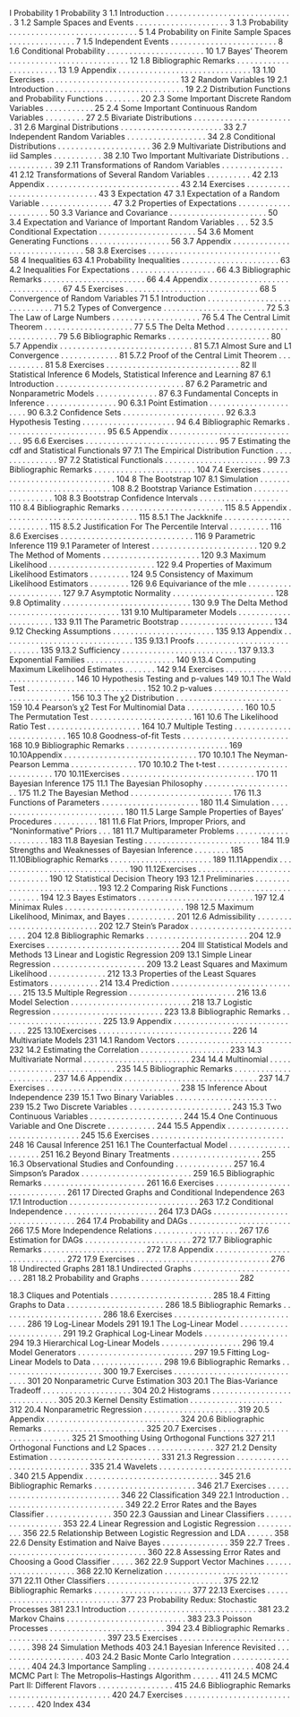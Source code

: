 I Probability
1 Probability 3
1.1 Introduction . . . . . . . . . . . . . . . . . . . . . . . . . . . . . 3
1.2 Sample Spaces and Events . . . . . . . . . . . . . . . . . . . . . 3
1.3 Probability . . . . . . . . . . . . . . . . . . . . . . . . . . . . . 5
1.4 Probability on Finite Sample Spaces . . . . . . . . . . . . . . . 7
1.5 Independent Events . . . . . . . . . . . . . . . . . . . . . . . . 8
1.6 Conditional Probability . . . . . . . . . . . . . . . . . . . . . . 10
1.7 Bayes’ Theorem . . . . . . . . . . . . . . . . . . . . . . . . . . . 12
1.8 Bibliographic Remarks . . . . . . . . . . . . . . . . . . . . . . . 13
1.9 Appendix . . . . . . . . . . . . . . . . . . . . . . . . . . . . . . 13
1.10 Exercises . . . . . . . . . . . . . . . . . . . . . . . . . . . . . . 13
2 Random Variables 19
2.1 Introduction . . . . . . . . . . . . . . . . . . . . . . . . . . . . . 19
2.2 Distribution Functions and Probability Functions . . . . . . . . 20
2.3 Some Important Discrete Random Variables . . . . . . . . . . . 25
2.4 Some Important Continuous Random Variables . . . . . . . . . 27
2.5 Bivariate Distributions . . . . . . . . . . . . . . . . . . . . . . . 31
2.6 Marginal Distributions . . . . . . . . . . . . . . . . . . . . . . . 33
2.7 Independent Random Variables . . . . . . . . . . . . . . . . . . 34
2.8 Conditional Distributions . . . . . . . . . . . . . . . . . . . . . 36
2.9 Multivariate Distributions and iid Samples . . . . . . . . . . . 38
2.10 Two Important Multivariate Distributions . . . . . . . . . . . . 39
2.11 Transformations of Random Variables . . . . . . . . . . . . . . 41
2.12 Transformations of Several Random Variables . . . . . . . . . . 42
2.13 Appendix . . . . . . . . . . . . . . . . . . . . . . . . . . . . . . 43
2.14 Exercises . . . . . . . . . . . . . . . . . . . . . . . . . . . . . . 43
3 Expectation 47
3.1 Expectation of a Random Variable . . . . . . . . . . . . . . . . 47
3.2 Properties of Expectations . . . . . . . . . . . . . . . . . . . . . 50
3.3 Variance and Covariance . . . . . . . . . . . . . . . . . . . . . . 50
3.4 Expectation and Variance of Important Random Variables . . . 52
3.5 Conditional Expectation . . . . . . . . . . . . . . . . . . . . . . 54
3.6 Moment Generating Functions . . . . . . . . . . . . . . . . . . 56
3.7 Appendix . . . . . . . . . . . . . . . . . . . . . . . . . . . . . . 58
3.8 Exercises . . . . . . . . . . . . . . . . . . . . . . . . . . . . . . 58
4 Inequalities 63
4.1 Probability Inequalities . . . . . . . . . . . . . . . . . . . . . . 63
4.2 Inequalities For Expectations . . . . . . . . . . . . . . . . . . . 66
4.3 Bibliographic Remarks . . . . . . . . . . . . . . . . . . . . . . . 66
4.4 Appendix . . . . . . . . . . . . . . . . . . . . . . . . . . . . . . 67
4.5 Exercises . . . . . . . . . . . . . . . . . . . . . . . . . . . . . . 68
5 Convergence of Random Variables 71
5.1 Introduction . . . . . . . . . . . . . . . . . . . . . . . . . . . . . 71
5.2 Types of Convergence . . . . . . . . . . . . . . . . . . . . . . . 72
5.3 The Law of Large Numbers . . . . . . . . . . . . . . . . . . . . 76
5.4 The Central Limit Theorem . . . . . . . . . . . . . . . . . . . . 77
5.5 The Delta Method . . . . . . . . . . . . . . . . . . . . . . . . . 79
5.6 Bibliographic Remarks . . . . . . . . . . . . . . . . . . . . . . . 80
5.7 Appendix . . . . . . . . . . . . . . . . . . . . . . . . . . . . . . 81
5.7.1 Almost Sure and L1 Convergence . . . . . . . . . . . . . 81
5.7.2 Proof of the Central Limit Theorem . . . . . . . . . . . 81
5.8 Exercises . . . . . . . . . . . . . . . . . . . . . . . . . . . . . . 82
II Statistical Inference
6 Models, Statistical Inference and Learning 87
6.1 Introduction . . . . . . . . . . . . . . . . . . . . . . . . . . . . . 87
6.2 Parametric and Nonparametric Models . . . . . . . . . . . . . . 87
6.3 Fundamental Concepts in Inference . . . . . . . . . . . . . . . . 90
6.3.1 Point Estimation . . . . . . . . . . . . . . . . . . . . . . 90
6.3.2 Confidence Sets . . . . . . . . . . . . . . . . . . . . . . . 92
6.3.3 Hypothesis Testing . . . . . . . . . . . . . . . . . . . . . 94
6.4 Bibliographic Remarks . . . . . . . . . . . . . . . . . . . . . . . 95
6.5 Appendix . . . . . . . . . . . . . . . . . . . . . . . . . . . . . . 95
6.6 Exercises . . . . . . . . . . . . . . . . . . . . . . . . . . . . . . 95
7 Estimating the cdf and Statistical Functionals 97
7.1 The Empirical Distribution Function . . . . . . . . . . . . . . . 97
7.2 Statistical Functionals . . . . . . . . . . . . . . . . . . . . . . . 99
7.3 Bibliographic Remarks . . . . . . . . . . . . . . . . . . . . . . . 104
7.4 Exercises . . . . . . . . . . . . . . . . . . . . . . . . . . . . . . 104
8 The Bootstrap 107
8.1 Simulation . . . . . . . . . . . . . . . . . . . . . . . . . . . . . . 108
8.2 Bootstrap Variance Estimation . . . . . . . . . . . . . . . . . . 108
8.3 Bootstrap Confidence Intervals . . . . . . . . . . . . . . . . . . 110
8.4 Bibliographic Remarks . . . . . . . . . . . . . . . . . . . . . . . 115
8.5 Appendix . . . . . . . . . . . . . . . . . . . . . . . . . . . . . . 115
8.5.1 The Jackknife . . . . . . . . . . . . . . . . . . . . . . . . 115
8.5.2 Justification For The Percentile Interval . . . . . . . . . 116
8.6 Exercises . . . . . . . . . . . . . . . . . . . . . . . . . . . . . . 116
9 Parametric Inference 119
9.1 Parameter of Interest . . . . . . . . . . . . . . . . . . . . . . . . 120
9.2 The Method of Moments . . . . . . . . . . . . . . . . . . . . . . 120
9.3 Maximum Likelihood . . . . . . . . . . . . . . . . . . . . . . . . 122
9.4 Properties of Maximum Likelihood Estimators . . . . . . . . . 124
9.5 Consistency of Maximum Likelihood Estimators . . . . . . . . . 126
9.6 Equivariance of the mle . . . . . . . . . . . . . . . . . . . . . . 127
9.7 Asymptotic Normality . . . . . . . . . . . . . . . . . . . . . . . 128
9.8 Optimality . . . . . . . . . . . . . . . . . . . . . . . . . . . . . 130
9.9 The Delta Method . . . . . . . . . . . . . . . . . . . . . . . . . 131
9.10 Multiparameter Models . . . . . . . . . . . . . . . . . . . . . . 133
9.11 The Parametric Bootstrap . . . . . . . . . . . . . . . . . . . . . 134
9.12 Checking Assumptions . . . . . . . . . . . . . . . . . . . . . . . 135
9.13 Appendix . . . . . . . . . . . . . . . . . . . . . . . . . . . . . . 135
9.13.1 Proofs . . . . . . . . . . . . . . . . . . . . . . . . . . . . 135
9.13.2 Sufficiency . . . . . . . . . . . . . . . . . . . . . . . . . . 137
9.13.3 Exponential Families . . . . . . . . . . . . . . . . . . . . 140
9.13.4 Computing Maximum Likelihood Estimates . . . . . . . 142
9.14 Exercises . . . . . . . . . . . . . . . . . . . . . . . . . . . . . . 146
10 Hypothesis Testing and p-values 149
10.1 The Wald Test . . . . . . . . . . . . . . . . . . . . . . . . . . . 152
10.2 p-values . . . . . . . . . . . . . . . . . . . . . . . . . . . . . . . 156
10.3 The χ2 Distribution . . . . . . . . . . . . . . . . . . . . . . . . 159
10.4 Pearson’s χ2 Test For Multinomial Data . . . . . . . . . . . . . 160
10.5 The Permutation Test . . . . . . . . . . . . . . . . . . . . . . . 161
10.6 The Likelihood Ratio Test . . . . . . . . . . . . . . . . . . . . . 164
10.7 Multiple Testing . . . . . . . . . . . . . . . . . . . . . . . . . . 165
10.8 Goodness-of-fit Tests . . . . . . . . . . . . . . . . . . . . . . . . 168
10.9 Bibliographic Remarks . . . . . . . . . . . . . . . . . . . . . . . 169
10.10Appendix . . . . . . . . . . . . . . . . . . . . . . . . . . . . . . 170
10.10.1 The Neyman-Pearson Lemma . . . . . . . . . . . . . . . 170
10.10.2 The t-test . . . . . . . . . . . . . . . . . . . . . . . . . . 170
10.11Exercises . . . . . . . . . . . . . . . . . . . . . . . . . . . . . . 170
11 Bayesian Inference 175
11.1 The Bayesian Philosophy . . . . . . . . . . . . . . . . . . . . . 175
11.2 The Bayesian Method . . . . . . . . . . . . . . . . . . . . . . . 176
11.3 Functions of Parameters . . . . . . . . . . . . . . . . . . . . . . 180
11.4 Simulation . . . . . . . . . . . . . . . . . . . . . . . . . . . . . . 180
11.5 Large Sample Properties of Bayes’ Procedures . . . . . . . . . . 181
11.6 Flat Priors, Improper Priors, and “Noninformative” Priors . . . 181
11.7 Multiparameter Problems . . . . . . . . . . . . . . . . . . . . . 183
11.8 Bayesian Testing . . . . . . . . . . . . . . . . . . . . . . . . . . 184
11.9 Strengths and Weaknesses of Bayesian Inference . . . . . . . . 185
11.10Bibliographic Remarks . . . . . . . . . . . . . . . . . . . . . . . 189
11.11Appendix . . . . . . . . . . . . . . . . . . . . . . . . . . . . . . 190
11.12Exercises . . . . . . . . . . . . . . . . . . . . . . . . . . . . . . 190
12 Statistical Decision Theory 193
12.1 Preliminaries . . . . . . . . . . . . . . . . . . . . . . . . . . . . 193
12.2 Comparing Risk Functions . . . . . . . . . . . . . . . . . . . . . 194
12.3 Bayes Estimators . . . . . . . . . . . . . . . . . . . . . . . . . . 197
12.4 Minimax Rules . . . . . . . . . . . . . . . . . . . . . . . . . . . 198
12.5 Maximum Likelihood, Minimax, and Bayes . . . . . . . . . . . 201
12.6 Admissibility . . . . . . . . . . . . . . . . . . . . . . . . . . . . 202
12.7 Stein’s Paradox . . . . . . . . . . . . . . . . . . . . . . . . . . . 204
12.8 Bibliographic Remarks . . . . . . . . . . . . . . . . . . . . . . . 204
12.9 Exercises . . . . . . . . . . . . . . . . . . . . . . . . . . . . . . 204
III Statistical Models and Methods
13 Linear and Logistic Regression 209
13.1 Simple Linear Regression . . . . . . . . . . . . . . . . . . . . . 209
13.2 Least Squares and Maximum Likelihood . . . . . . . . . . . . . 212
13.3 Properties of the Least Squares Estimators . . . . . . . . . . . 214
13.4 Prediction . . . . . . . . . . . . . . . . . . . . . . . . . . . . . . 215
13.5 Multiple Regression . . . . . . . . . . . . . . . . . . . . . . . . 216
13.6 Model Selection . . . . . . . . . . . . . . . . . . . . . . . . . . . 218
13.7 Logistic Regression . . . . . . . . . . . . . . . . . . . . . . . . . 223
13.8 Bibliographic Remarks . . . . . . . . . . . . . . . . . . . . . . . 225
13.9 Appendix . . . . . . . . . . . . . . . . . . . . . . . . . . . . . . 225
13.10Exercises . . . . . . . . . . . . . . . . . . . . . . . . . . . . . . 226
14 Multivariate Models 231
14.1 Random Vectors . . . . . . . . . . . . . . . . . . . . . . . . . . 232
14.2 Estimating the Correlation . . . . . . . . . . . . . . . . . . . . 233
14.3 Multivariate Normal . . . . . . . . . . . . . . . . . . . . . . . . 234
14.4 Multinomial . . . . . . . . . . . . . . . . . . . . . . . . . . . . . 235
14.5 Bibliographic Remarks . . . . . . . . . . . . . . . . . . . . . . . 237
14.6 Appendix . . . . . . . . . . . . . . . . . . . . . . . . . . . . . . 237
14.7 Exercises . . . . . . . . . . . . . . . . . . . . . . . . . . . . . . 238
15 Inference About Independence 239
15.1 Two Binary Variables . . . . . . . . . . . . . . . . . . . . . . . 239
15.2 Two Discrete Variables . . . . . . . . . . . . . . . . . . . . . . . 243
15.3 Two Continuous Variables . . . . . . . . . . . . . . . . . . . . . 244
15.4 One Continuous Variable and One Discrete . . . . . . . . . . . 244
15.5 Appendix . . . . . . . . . . . . . . . . . . . . . . . . . . . . . . 245
15.6 Exercises . . . . . . . . . . . . . . . . . . . . . . . . . . . . . . 248
16 Causal Inference 251
16.1 The Counterfactual Model . . . . . . . . . . . . . . . . . . . . . 251
16.2 Beyond Binary Treatments . . . . . . . . . . . . . . . . . . . . 255
16.3 Observational Studies and Confounding . . . . . . . . . . . . . 257
16.4 Simpson’s Paradox . . . . . . . . . . . . . . . . . . . . . . . . . 259
16.5 Bibliographic Remarks . . . . . . . . . . . . . . . . . . . . . . . 261
16.6 Exercises . . . . . . . . . . . . . . . . . . . . . . . . . . . . . . 261
17 Directed Graphs and Conditional Independence 263
17.1 Introduction . . . . . . . . . . . . . . . . . . . . . . . . . . . . . 263
17.2 Conditional Independence . . . . . . . . . . . . . . . . . . . . . 264
17.3 DAGs . . . . . . . . . . . . . . . . . . . . . . . . . . . . . . . . 264
17.4 Probability and DAGs . . . . . . . . . . . . . . . . . . . . . . . 266
17.5 More Independence Relations . . . . . . . . . . . . . . . . . . . 267
17.6 Estimation for DAGs . . . . . . . . . . . . . . . . . . . . . . . . 272
17.7 Bibliographic Remarks . . . . . . . . . . . . . . . . . . . . . . . 272
17.8 Appendix . . . . . . . . . . . . . . . . . . . . . . . . . . . . . . 272
17.9 Exercises . . . . . . . . . . . . . . . . . . . . . . . . . . . . . . 276
18 Undirected Graphs 281
18.1 Undirected Graphs . . . . . . . . . . . . . . . . . . . . . . . . . 281
18.2 Probability and Graphs . . . . . . . . . . . . . . . . . . . . . . 282

18.3 Cliques and Potentials . . . . . . . . . . . . . . . . . . . . . . . 285
18.4 Fitting Graphs to Data . . . . . . . . . . . . . . . . . . . . . . 286
18.5 Bibliographic Remarks . . . . . . . . . . . . . . . . . . . . . . . 286
18.6 Exercises . . . . . . . . . . . . . . . . . . . . . . . . . . . . . . 286
19 Log-Linear Models 291
19.1 The Log-Linear Model . . . . . . . . . . . . . . . . . . . . . . . 291
19.2 Graphical Log-Linear Models . . . . . . . . . . . . . . . . . . . 294
19.3 Hierarchical Log-Linear Models . . . . . . . . . . . . . . . . . . 296
19.4 Model Generators . . . . . . . . . . . . . . . . . . . . . . . . . . 297
19.5 Fitting Log-Linear Models to Data . . . . . . . . . . . . . . . . 298
19.6 Bibliographic Remarks . . . . . . . . . . . . . . . . . . . . . . . 300
19.7 Exercises . . . . . . . . . . . . . . . . . . . . . . . . . . . . . . 301
20 Nonparametric Curve Estimation 303
20.1 The Bias-Variance Tradeoff . . . . . . . . . . . . . . . . . . . . 304
20.2 Histograms . . . . . . . . . . . . . . . . . . . . . . . . . . . . . 305
20.3 Kernel Density Estimation . . . . . . . . . . . . . . . . . . . . . 312
20.4 Nonparametric Regression . . . . . . . . . . . . . . . . . . . . . 319
20.5 Appendix . . . . . . . . . . . . . . . . . . . . . . . . . . . . . . 324
20.6 Bibliographic Remarks . . . . . . . . . . . . . . . . . . . . . . . 325
20.7 Exercises . . . . . . . . . . . . . . . . . . . . . . . . . . . . . . 325
21 Smoothing Using Orthogonal Functions 327
21.1 Orthogonal Functions and L2 Spaces . . . . . . . . . . . . . . . 327
21.2 Density Estimation . . . . . . . . . . . . . . . . . . . . . . . . . 331
21.3 Regression . . . . . . . . . . . . . . . . . . . . . . . . . . . . . . 335
21.4 Wavelets . . . . . . . . . . . . . . . . . . . . . . . . . . . . . . . 340
21.5 Appendix . . . . . . . . . . . . . . . . . . . . . . . . . . . . . . 345
21.6 Bibliographic Remarks . . . . . . . . . . . . . . . . . . . . . . . 346
21.7 Exercises . . . . . . . . . . . . . . . . . . . . . . . . . . . . . . 346
22 Classification 349
22.1 Introduction . . . . . . . . . . . . . . . . . . . . . . . . . . . . 349
22.2 Error Rates and the Bayes Classifier . . . . . . . . . . . . . . . 350
22.3 Gaussian and Linear Classifiers . . . . . . . . . . . . . . . . . . 353
22.4 Linear Regression and Logistic Regression . . . . . . . . . . . 356
22.5 Relationship Between Logistic Regression and LDA . . . . . . 358
22.6 Density Estimation and Naive Bayes . . . . . . . . . . . . . . . 359
22.7 Trees . . . . . . . . . . . . . . . . . . . . . . . . . . . . . . . . 360
22.8 Assessing Error Rates and Choosing a Good Classifier . . . . . 362
22.9 Support Vector Machines . . . . . . . . . . . . . . . . . . . . . 368
22.10 Kernelization . . . . . . . . . . . . . . . . . . . . . . . . . . . . 371
22.11 Other Classifiers . . . . . . . . . . . . . . . . . . . . . . . . . . 375
22.12 Bibliographic Remarks . . . . . . . . . . . . . . . . . . . . . . 377
22.13 Exercises . . . . . . . . . . . . . . . . . . . . . . . . . . . . . . 377
23 Probability Redux: Stochastic Processes 381
23.1 Introduction . . . . . . . . . . . . . . . . . . . . . . . . . . . . . 381
23.2 Markov Chains . . . . . . . . . . . . . . . . . . . . . . . . . . . 383
23.3 Poisson Processes . . . . . . . . . . . . . . . . . . . . . . . . . . 394
23.4 Bibliographic Remarks . . . . . . . . . . . . . . . . . . . . . . . 397
23.5 Exercises . . . . . . . . . . . . . . . . . . . . . . . . . . . . . . 398
24 Simulation Methods 403
24.1 Bayesian Inference Revisited . . . . . . . . . . . . . . . . . . . . 403
24.2 Basic Monte Carlo Integration . . . . . . . . . . . . . . . . . . 404
24.3 Importance Sampling . . . . . . . . . . . . . . . . . . . . . . . . 408
24.4 MCMC Part I: The Metropolis–Hastings Algorithm . . . . . . 411
24.5 MCMC Part II: Different Flavors . . . . . . . . . . . . . . . . . 415
24.6 Bibliographic Remarks . . . . . . . . . . . . . . . . . . . . . . . 420
24.7 Exercises . . . . . . . . . . . . . . . . . . . . . . . . . . . . . . 420
Index 434

